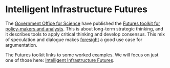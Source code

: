 # Intelligent Infrastructure Futures

The [Government Office for Science](https://www.gov.uk/government/organisations/government-office-for-science) have published the [Futures toolkit for policy-makers and analysts](https://www.gov.uk/government/publications/futures-toolkit-for-policy-makers-and-analysts). This is about long-term strategic thinking, and it describes tools to apply critical thinking and develop consensus. This mix of speculation and dialogue makes [foresight](https://en.wikipedia.org/wiki/Foresight_(futures_studies)) a good use case for argumentation.

The Futures toolkit links to some worked examples. We will focus on just one of those here: [Intelligent Infrastructure Futures](https://www.gov.uk/government/publications/intelligent-infrastructure-futures).
